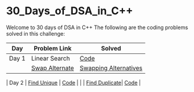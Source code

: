 # 30_Days_of_DSA_in_C++

Welcome to 30 days of DSA in C++
The following are the coding problems solved in this challenge:


| Day | Problem Link| Solved |
|----| ------------- |--------|
| Day 1 | Linear Search | [Code](https://github.com/Shiw2807/30_Days_of_DSA/blob/main/Day_01/linear_search.cpp) | 
|  | [Swap Alternate](https://www.codingninjas.com/codestudio/problems/swap-alternate_624941)| [Swapping Alternatives](https://github.com/Shiw2807/30_Days_of_DSA/blob/main/Day_01/swap_alternate.cpp) |

| Day 2 | [Find Unique](https://www.codingninjas.com/codestudio/problems/find-unique_625159) | [Code](https://github.com/Shiw2807/30_Days_of_DSA/blob/main/Day_01/linear_search.cpp) | 
|  | [Find Duplicate](https://www.codingninjas.com/codestudio/problems/find-duplicate-in-array_1112602)| [Code](https://github.com/Shiw2807/30_Days_of_DSA/blob/main/Day_01/swap_alternate.cpp) |


